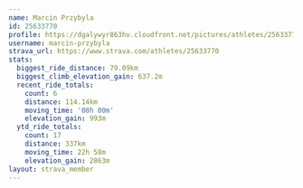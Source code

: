 ```yaml
---
name: Marcin Przybyla
id: 25633770
profile: https://dgalywyr863hv.cloudfront.net/pictures/athletes/25633770/12947173/2/large.jpg
username: marcin-przybyla
strava_url: https://www.strava.com/athletes/25633770
stats:
  biggest_ride_distance: 79.09km
  biggest_climb_elevation_gain: 637.2m
  recent_ride_totals:
    count: 6
    distance: 114.14km
    moving_time: '08h 00m'
    elevation_gain: 993m
  ytd_ride_totals:
    count: 17
    distance: 337km
    moving_time: 22h 58m
    elevation_gain: 2863m
layout: strava_member
--- 
```

